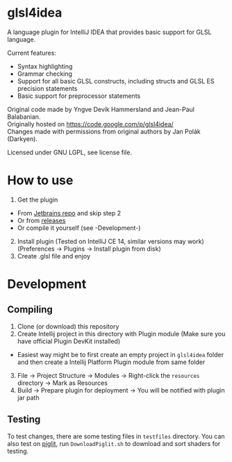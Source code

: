 glsl4idea
=========

A language plugin for IntelliJ IDEA that provides basic support for GLSL language.

Current features:
* Syntax highlighting
* Grammar checking
* Support for all basic GLSL constructs, including structs and GLSL ES precision statements
* Basic support for preprocessor statements


Original code made by Yngve Devik Hammersland and Jean-Paul Balabanian.  
Originally hosted on https://code.google.com/p/glsl4idea/  
Changes made with permissions from original authors by Jan Polák (Darkyen).  

Licensed under GNU LGPL, see license file.

# How to use
1. Get the plugin
  - From [Jetbrains repo](http://plugins.jetbrains.com/plugin/6993) and skip step 2
  - Or from [releases](https://github.com/Darkyenus/glsl4idea/releases)
  - Or compile it yourself (see -Development-)
2. Install plugin (Tested on IntelliJ CE 14, similar versions may work) (Preferences -> Plugins -> Install plugin from disk)
3. Create .glsl file and enjoy

# Development

## Compiling
1. Clone (or download) this repository
2. Create Intellij project in this directory with Plugin module (Make sure you have official Plugin DevKit installed)
  - Easiest way might be to first create an empty project in `glsl4idea` folder and then create a Intellij Platform Plugin module from same folder
3. File -> Project Structure -> Modules -> Right-click the `resources` directory -> Mark as Resources
4. Build -> Prepare plugin for deployment -> You will be notified with plugin jar path
 
## Testing
To test changes, there are some testing files in `testfiles` directory.
You can also test on [piglit](http://piglit.freedesktop.org), run `DownloadPiglit.sh` to download
and sort shaders for testing.
